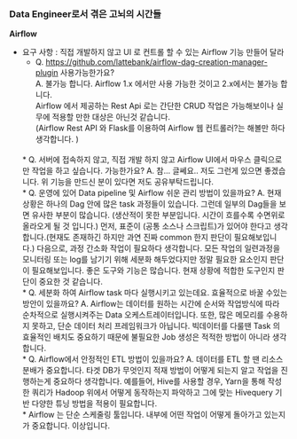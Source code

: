 ### Data Engineer로서 겪은 고뇌의 시간들



**Airflow**    
* 요구 사항 : 직접 개발하지 않고 UI 로 컨트롤 할 수 있는 Airflow 기능 만들어 달라
  * Q. https://github.com/lattebank/airflow-dag-creation-manager-plugin 사용가능한가요?    
    A. 불가능 합니다. Airflow 1.x 에서만 사용 가능한 것이고 2.x에서는 불가능 합니다.    
        Airflow 에서 제공하는 Rest Api 로는 간단한 CRUD 작업은 가능해보이나 실무에 적용할 만한 대상은 아닌것 같습니다.    
        (Airflow Rest API 와 Flask를 이용하여 Airflow 웹 컨트롤러?는 해볼만 하다 생각합니다. )    
  </br>
  * Q. 서버에 접속하지 않고, 직접 개발 하지 않고 Airflow UI에서 마우스 클릭으로만 작업을 하고 싶습니다. 가능한가요?   
    A. 참... 글쎄요.. 저도 그런게 있으면 좋겠습니다. 위 기능을 만드신 분이 있다면 저도 공유부탁드립니다.    
    </br>
  * Q. 운영에 있어 Data pipeline 및 Airflow 쉬운 관리 방법이 있을까요?    
    A. 현재 상황은 하나의 Dag 안에 많은 task 과정들이 있습니다.     
       그런데 일부의 Dag들을 보면 유사한 부분이 많습니다. (생산적이 못한 부분입니다. 시간이 흐를수록 수면위로 올라오게 될 것 입니다.)     
       먼저, 표준이 (공통 소스나 스크립트)가 있어야 한다고 생각합니다.(현재도 존재하긴 하지만 과연 진짜 common 한지 판단이 필요해보입니다.)    
       다음으로, 과정 간소화 작업이 필요하다 생각합니다. 모든 작업의 일련과정을 모니터링 또는 log를 남기기 위해 세분화 해두었다지만   
       정말 필요한 요소인지 판단이 필요해보입니다.     
       좋은 도구와 기능은 많습니다. 현재 상황에 적합한 도구인지 판단이 중요한 것 같습니다.   
    </br>
  * Q. 세분화 하여 Airflow task 마다 실행시키고 있는데요. 효율적으로 바꿀 수있는 방안이 있을까요?   
    A. Airflow는 데이터를 원하는 시간에 순서와 작업방식에 따라 순차적으로 실행시켜주는 Data 오케스트레이터입니다.    
       또한, 많은 메모리를 수용하지 못하고, 단순 데이터 처리 프레임워크가 아닙니다.    
       빅데이터를 다룰땐 Task 의 효율적인 배치도 중요하기 때문에 불필요한 Job 생성은 적적한 방법이 아니라 생각합니다.    
    </br>
  * Q. Airflow에서 안정적인 ETL 방법이 있을까요?    
    A. 데이터를 ETL 할 땐 리소스 분배가 중요합니다. 타겟 DB가 무엇인지 적재 방법이 어떻게 되는지 알고 작업을 진행하는게 중요하다 생각합니다.   
       예를들어, Hive를 사용할 경우, Yarn을 통해 작성한 쿼리가 Hadoop 위에서 어떻게 동작하는지 파악하고 그에 맞는 Hivequery 기반 다양한 튜닝 방법을 적용이 필요합니다.    
    </br>
  * Airflow 는 단순 스케줄링 툴입니다. 내부에 어떤 작업이 어떻게 돌아가고 있는지가 중요합니다.     
    이상입니다.   




